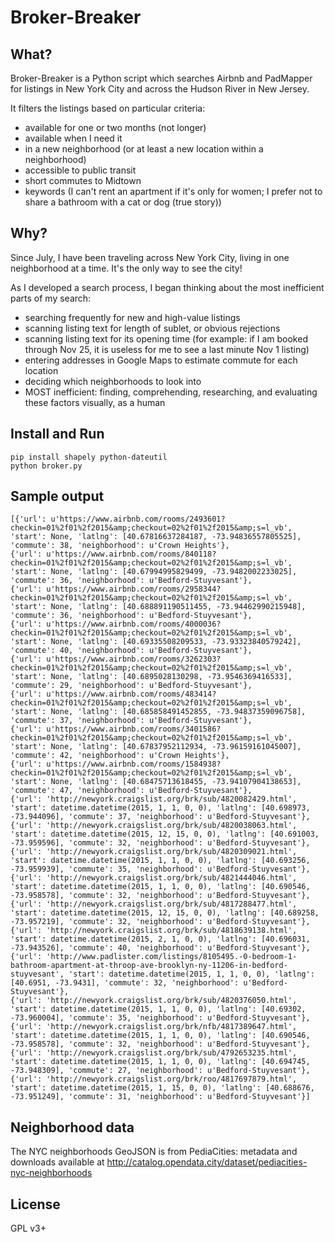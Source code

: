 
# Broker-Breaker

## What?

Broker-Breaker is a Python script which searches Airbnb and PadMapper for listings in New York City and
across the Hudson River in New Jersey.

It filters the listings based on particular criteria:

- available for one or two months (not longer)
- available when I need it
- in a new neighborhood (or at least a new location within a neighborhood)
- accessible to public transit
- short commutes to Midtown
- keywords (I can't rent an apartment if it's only for women; I prefer not to share a bathroom with a cat or dog (true story))

## Why?

Since July, I have been traveling across New York City, living in one neighborhood at a time. It's the only way
to see the city!

As I developed a search process, I began thinking about the most inefficient parts of my search:
- searching frequently for new and high-value listings
- scanning listing text for length of sublet, or obvious rejections
- scanning listing text for its opening time (for example: if I am booked through Nov 25, it is useless for me to see a last minute Nov 1 listing)
- entering addresses in Google Maps to estimate commute for each location
- deciding which neighborhoods to look into
- MOST inefficient: finding, comprehending, researching, and evaluating these factors visually, as a human

## Install and Run

    pip install shapely python-dateutil
    python broker.py

## Sample output

```
[{'url': u'https://www.airbnb.com/rooms/2493601?checkin=01%2f01%2f2015&amp;checkout=02%2f01%2f2015&amp;s=l_vb', 'start': None, 'latlng': [40.67816637284187, -73.94836557805525], 'commute': 38, 'neighborhood': u'Crown Heights'},
{'url': u'https://www.airbnb.com/rooms/840118?checkin=01%2f01%2f2015&amp;checkout=02%2f01%2f2015&amp;s=l_vb', 'start': None, 'latlng': [40.67994995829499, -73.9482002233025], 'commute': 36, 'neighborhood': u'Bedford-Stuyvesant'},
{'url': u'https://www.airbnb.com/rooms/2958344?checkin=01%2f01%2f2015&amp;checkout=02%2f01%2f2015&amp;s=l_vb', 'start': None, 'latlng': [40.688891190511455, -73.94462990215948], 'commute': 36, 'neighborhood': u'Bedford-Stuyvesant'},
{'url': u'https://www.airbnb.com/rooms/4000036?checkin=01%2f01%2f2015&amp;checkout=02%2f01%2f2015&amp;s=l_vb', 'start': None, 'latlng': [40.69335508209533, -73.93323840579242], 'commute': 40, 'neighborhood': u'Bedford-Stuyvesant'},
{'url': u'https://www.airbnb.com/rooms/3262303?checkin=01%2f01%2f2015&amp;checkout=02%2f01%2f2015&amp;s=l_vb', 'start': None, 'latlng': [40.6895028130298, -73.9546369416533], 'commute': 29, 'neighborhood': u'Bedford-Stuyvesant'},
{'url': u'https://www.airbnb.com/rooms/483414?checkin=01%2f01%2f2015&amp;checkout=02%2f01%2f2015&amp;s=l_vb', 'start': None, 'latlng': [40.685858491452855, -73.94837359096758], 'commute': 37, 'neighborhood': u'Bedford-Stuyvesant'},
{'url': u'https://www.airbnb.com/rooms/3401586?checkin=01%2f01%2f2015&amp;checkout=02%2f01%2f2015&amp;s=l_vb', 'start': None, 'latlng': [40.67837952112934, -73.96159161045007], 'commute': 42, 'neighborhood': u'Crown Heights'},
{'url': u'https://www.airbnb.com/rooms/1584938?checkin=01%2f01%2f2015&amp;checkout=02%2f01%2f2015&amp;s=l_vb', 'start': None, 'latlng': [40.68475713618455, -73.94107904138653], 'commute': 47, 'neighborhood': u'Bedford-Stuyvesant'},
{'url': 'http://newyork.craigslist.org/brk/sub/4820082429.html', 'start': datetime.datetime(2015, 1, 1, 0, 0), 'latlng': [40.698973, -73.944096], 'commute': 37, 'neighborhood': u'Bedford-Stuyvesant'},
{'url': 'http://newyork.craigslist.org/brk/sub/4820038063.html', 'start': datetime.datetime(2015, 12, 15, 0, 0), 'latlng': [40.691003, -73.959596], 'commute': 32, 'neighborhood': u'Bedford-Stuyvesant'},
{'url': 'http://newyork.craigslist.org/brk/sub/4820309021.html', 'start': datetime.datetime(2015, 1, 1, 0, 0), 'latlng': [40.693256, -73.959939], 'commute': 35, 'neighborhood': u'Bedford-Stuyvesant'},
{'url': 'http://newyork.craigslist.org/brk/sub/4821444046.html', 'start': datetime.datetime(2015, 1, 1, 0, 0), 'latlng': [40.690546, -73.958578], 'commute': 32, 'neighborhood': u'Bedford-Stuyvesant'},
{'url': 'http://newyork.craigslist.org/brk/sub/4817288477.html', 'start': datetime.datetime(2015, 12, 15, 0, 0), 'latlng': [40.689258, -73.957219], 'commute': 32, 'neighborhood': u'Bedford-Stuyvesant'},
{'url': 'http://newyork.craigslist.org/brk/sub/4818639138.html', 'start': datetime.datetime(2015, 2, 1, 0, 0), 'latlng': [40.696031, -73.943526], 'commute': 40, 'neighborhood': u'Bedford-Stuyvesant'},
{'url': 'http://www.padlister.com/listings/8105495.-0-bedroom-1-bathroom-apartment-at-throop-ave-brooklyn-ny-11206-in-bedford-stuyvesant', 'start': datetime.datetime(2015, 1, 1, 0, 0), 'latlng': [40.6951, -73.9431], 'commute': 32, 'neighborhood': u'Bedford-Stuyvesant'},
{'url': 'http://newyork.craigslist.org/brk/sub/4820376050.html', 'start': datetime.datetime(2015, 1, 1, 0, 0), 'latlng': [40.69302, -73.960004], 'commute': 35, 'neighborhood': u'Bedford-Stuyvesant'},
{'url': 'http://newyork.craigslist.org/brk/nfb/4817389647.html', 'start': datetime.datetime(2015, 1, 1, 0, 0), 'latlng': [40.690546, -73.958578], 'commute': 32, 'neighborhood': u'Bedford-Stuyvesant'},
{'url': 'http://newyork.craigslist.org/brk/sub/4792653235.html', 'start': datetime.datetime(2015, 1, 1, 0, 0), 'latlng': [40.694745, -73.948309], 'commute': 27, 'neighborhood': u'Bedford-Stuyvesant'},
{'url': 'http://newyork.craigslist.org/brk/roo/4817697879.html', 'start': datetime.datetime(2015, 1, 15, 0, 0), 'latlng': [40.688676, -73.951249], 'commute': 31, 'neighborhood': u'Bedford-Stuyvesant'}]
```

## Neighborhood data

The NYC neighborhoods GeoJSON is from PediaCities: metadata and downloads available at
http://catalog.opendata.city/dataset/pediacities-nyc-neighborhoods

## License

GPL v3+
